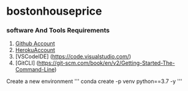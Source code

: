 # bostonhouseprice

### software And Tools Requirements

1. [Github  Account](https://github.com)
2. [HerokuAccount](https://heroku.com)
3. [VSCodeIDE] (https://code.visualstudio.com/)
4. [GitCLI] (https://git-scm.com/book/en/v2/Getting-Started-The-Command-Line)

Create a new environment
'''
conda create -p venv python==3.7 -y
'''